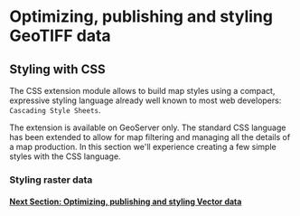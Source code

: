 # Optimizing, publishing and styling GeoTIFF data

## Styling with CSS
The CSS extension module allows to build map styles using a compact, expressive styling language already well known to most web developers: `Cascading Style Sheets`. 

The extension is available on GeoServer only. The standard CSS language has been extended to allow for map filtering and managing all the details of a map production. In this section we'll experience creating a few simple styles with the CSS language.

### Styling raster data

#### [Next Section: Optimizing, publishing and styling Vector data](OPTIMIZE_VECTOR.md)
